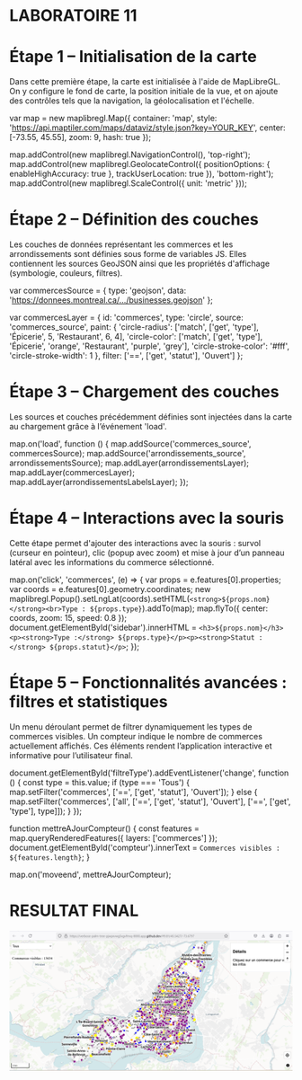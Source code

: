 # LABORATOIRE 11

# Étape 1 – Initialisation de la carte
Dans cette première étape, la carte est initialisée à l'aide de MapLibreGL. 
On y configure le fond de carte, la position initiale de la vue, et on ajoute des contrôles tels que la navigation, la géolocalisation et l'échelle.

var map = new maplibregl.Map({
    container: 'map',
    style: 'https://api.maptiler.com/maps/dataviz/style.json?key=YOUR_KEY',
    center: [-73.55, 45.55],
    zoom: 9,
    hash: true
});

map.addControl(new maplibregl.NavigationControl(), 'top-right');
map.addControl(new maplibregl.GeolocateControl({ positionOptions: { enableHighAccuracy: true }, trackUserLocation: true }), 'bottom-right');
map.addControl(new maplibregl.ScaleControl({ unit: 'metric' }));

# Étape 2 – Définition des couches
Les couches de données représentant les commerces et les arrondissements sont définies sous forme de variables JS. 
Elles contiennent les sources GeoJSON ainsi que les propriétés d'affichage (symbologie, couleurs, filtres).

var commercesSource = {
  type: 'geojson',
  data: 'https://donnees.montreal.ca/…/businesses.geojson'
};

var commercesLayer = {
  id: 'commerces',
  type: 'circle',
  source: 'commerces_source',
  paint: {
    'circle-radius': ['match', ['get', 'type'], 'Épicerie', 5, 'Restaurant', 6, 4],
    'circle-color': ['match', ['get', 'type'], 'Épicerie', 'orange', 'Restaurant', 'purple', 'grey'],
    'circle-stroke-color': '#fff',
    'circle-stroke-width': 1
  },
  filter: ['==', ['get', 'statut'], 'Ouvert']
};

# Étape 3 – Chargement des couches
Les sources et couches précédemment définies sont injectées dans la carte au chargement grâce à l’événement 'load'.

map.on('load', function () {
  map.addSource('commerces_source', commercesSource);
  map.addSource('arrondissements_source', arrondissementsSource);
  map.addLayer(arrondissementsLayer);
  map.addLayer(commercesLayer);
  map.addLayer(arrondissementsLabelsLayer);
});

# Étape 4 – Interactions avec la souris
Cette étape permet d'ajouter des interactions avec la souris : survol (curseur en pointeur), clic (popup avec zoom) et mise à jour d’un panneau latéral avec les informations du commerce sélectionné.

map.on('click', 'commerces', (e) => {
  var props = e.features[0].properties;
  var coords = e.features[0].geometry.coordinates;
  new maplibregl.Popup().setLngLat(coords).setHTML(`<strong>${props.nom}</strong><br>Type : ${props.type}`).addTo(map);
  map.flyTo({ center: coords, zoom: 15, speed: 0.8 });
  document.getElementById('sidebar').innerHTML = `<h3>${props.nom}</h3><p><strong>Type :</strong> ${props.type}</p><p><strong>Statut :</strong> ${props.statut}</p>`;
});

# Étape 5 – Fonctionnalités avancées : filtres et statistiques
Un menu déroulant permet de filtrer dynamiquement les types de commerces visibles. 
Un compteur indique le nombre de commerces actuellement affichés. Ces éléments rendent l’application interactive et informative pour l’utilisateur final.

document.getElementById('filtreType').addEventListener('change', function () {
  const type = this.value;
  if (type === 'Tous') {
    map.setFilter('commerces', ['==', ['get', 'statut'], 'Ouvert']);
  } else {
    map.setFilter('commerces', ['all', ['==', ['get', 'statut'], 'Ouvert'], ['==', ['get', 'type'], type]]);
  }
});

function mettreAJourCompteur() {
  const features = map.queryRenderedFeatures({ layers: ['commerces'] });
  document.getElementById('compteur').innerText = `Commerces visibles : ${features.length}`;
}

map.on('moveend', mettreAJourCompteur);

# RESULTAT FINAL

![alt text](image.png)
